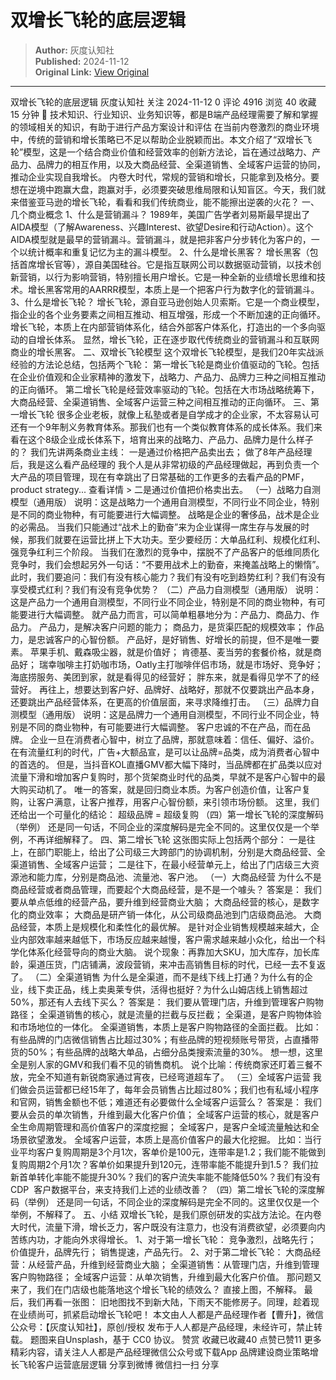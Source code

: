 # 双增长飞轮的底层逻辑

> **Author:** 灰度认知社  
> **Published:** 2024-11-12  
> **Original Link:** [View Original](https://www.woshipm.com/marketing/6139717.html)

---

双增长飞轮的底层逻辑 灰度认知社 关注 2024-11-12 0 评论 4916 浏览 40 收藏 15 分钟 🔗 技术知识、行业知识、业务知识等，都是B端产品经理需要了解和掌握的领域相关的知识，有助于进行产品方案设计和评估 在当前内卷激烈的商业环境中，传统的营销和增长策略已不足以帮助企业脱颖而出。本文介绍了“双增长飞轮”模型，这是一个结合商业价值和经营效率的创新方法论，旨在通过战略力、产品力、品牌力的相互作用，以及大商品经营、全渠道销售、全域客户运营的协同，推动企业实现自我增长。 内卷大时代，常规的营销和增长，只能拿到及格分。要想在逆境中跑赢大盘，跑赢对手，必须要突破思维局限和认知盲区。今天，我们就来借鉴亚马逊的增长飞轮，看看和我们传统商业，能不能擦出逆袭的火花？ 一、几个商业概念 1、什么是营销漏斗？ 1989年，美国广告学者刘易斯最早提出了AIDA模型（了解Awareness、兴趣Interest、欲望Desire和行动Action）。这个AIDA模型就是最早的营销漏斗。营销漏斗，就是把非客户分步转化为客户的，一个以统计概率和重复记忆为主的漏斗模型。 2、什么是增长黑客？ 增长黑客（包括首席增长官等），源自美国硅谷。它是指互联网公司以数据驱动营销，以技术创新营销，以行为影响营销，特别擅长用户增长。它是一种全新的业绩增长思维和技术。增长黑客常用的AARRR模型，本质上是一个把客户行为数字化的营销漏斗。 3、什么是增长飞轮？ 增长飞轮，源自亚马逊创始人贝索斯。它是一个商业模型，指企业的各个业务要素之间相互推动、相互增强，形成一个不断加速的正向循环。增长飞轮，本质上在内部营销体系化，结合外部客户体系化，打造出的一个多向驱动的自增长体系。 显然，增长飞轮，正在逐步取代传统商业的营销漏斗和互联网商业的增长黑客。 二、双增长飞轮模型 这个双增长飞轮模型，是我们20年实战派经验的方法论总结，包括两个飞轮： 第一增长飞轮是商业价值驱动的飞轮。包括在企业价值观和企业家精神的激发下，战略力、产品力、品牌力三种之间相互推动的正向循环。 第二增长飞轮是经营效率驱动的飞轮。包括在大市场战略统筹下，大商品经营、全渠道销售、全域客户运营三种之间相互推动的正向循环。 三、第一增长飞轮 很多企业老板，就像上私塾或者是自学成才的企业家，不太容易认可还有一个9年制义务教育体系。那我们也有一个类似教育体系的成长体系。我们来看在这个8级企业成长体系下，培育出来的战略力、产品力、品牌力是什么样子的？ 我们先讲两条商业主线： 一是通过价格把产品卖出去； 做了8年产品经理后，我是这么看产品经理的 我个人是从非常初级的产品经理做起，再到负责一个大产品的项目管理，现在有幸跳出了日常基础的工作更多的去看产品的PMF，product strategy... 查看详情 > 二是通过价值把价格卖出去。 （一）战略力自测模型（通用版） 说明：这是战略力一个通用自测模型，不同行业不同企业，特别是不同的商业物种，有可能要进行大幅调整。 战略是企业的奢侈品，战术是企业的必需品。 当我们只能通过“战术上的勤奋”来为企业谋得一席生存与发展的时候，那我们就要在运营比拼上下大功夫。至少要经历：大单品红利、规模化红利、强竞争红利三个阶段。 当我们在激烈的竞争中，摆脱不了产品客户的低维同质化竞争时，我们会想起另外一句话：“不要用战术上的勤奋，来掩盖战略上的懒惰”。 此时，我们要追问：我们有没有核心能力？我们有没有吃到趋势红利？我们有没有享受模式红利？我们有没有竞争优势？ （二）产品力自测模型（通用版） 说明：这是产品力一个通用自测模型，不同行业不同企业，特别是不同的商业物种，有可能要进行大幅调整。 就产品力而言，可以简单粗暴地分为：产品力、商品力、作品力。 产品力，是解决客户问题的能力； 商品力，是货渠匹配的规模效率； 作品力，是忠诚客户的心智份额。 产品好，是好销售、好增长的前提，但不是唯一要素。 苹果手机、戴森吸尘器，就是价值好； 肯德基、麦当劳的套餐价格，就是商品好； 瑞幸咖啡主打奶咖市场，Oatly主打咖啡伴侣市场，就是市场好、竞争好； 海底捞服务、美团到家，就是看得见的经营好； 胖东来，就是看得见学不了的经营好。 再往上，想要达到客户好、品牌好、战略好，那就不仅要跳出产品本身，还要跳出产品经营体系，在更高的价值层面，来寻求降维打击。 （三）品牌力自测模型（通用版） 说明：这是品牌力一个通用自测模型，不同行业不同企业，特别是不同的商业物种，有可能要进行大幅调整。 客户忠诚的不在产品，而在品牌。 企业一旦在消费者心智中，树立了品牌，那就意味着：信任、偏好、溢价。 在有流量红利的时代，广告+大额品宣，是可以让品牌=品类，成为消费者心智中的首选的。 但是，当抖音KOL直播GMV都大幅下降时，当品牌都在扩品类以应对流量下滑和增加客户复购时，那个货架商业时代的品类，早就不是客户心智中的最大购买动机了。 唯一的答案，就是回归商业本质。为客户创造价值，让客户复购，让客户满意，让客户推荐，用客户心智份额，来引领市场份额。 这里，我们还给出一个可量化的结论： 超级品牌 = 超级复购 （四）第一增长飞轮的深度解码（举例） 还是同一句话，不同企业的深度解码是完全不同的。这里仅仅是一个举例，不再详细解释了。 四、第二增长飞轮 这张图实际上包括两个部分： 一是往上，在部门职能上，给出了公司级三大跨部门的协调机制，分别是大商品经营、全渠道销售、全域客户运营； 二是往下，在最小经营单元上，给出了门店级三大资源池和能力库，分别是商品池、流量池、客户池。 （一）大商品经营 为什么不是商品经营或者商品管理，而要起个大商品经营，是不是一个噱头？ 答案是： 我们要从单点低维的经营产品，要升维到经营商业大脑； 大商品经营的核心，是数字化的商业效率； 大商品是研产销一体化，从公司级商品池到门店级商品池。 大商品经营，本质上是规模化和柔性化的最优解。 是针对企业销售规模越来越大，企业内部效率越来越低下，市场反应越来越慢，客户需求越来越小众化，给出一个科学化体系化经营导向的商业大脑。 说个现象：再靠加大SKU，加大库存，加长库龄，渠道压货，门店铺满，波段营销，来冲击高销售目标的时代，已经一去不复返了。 （二）全渠道销售 为什么是全渠道，而不是线下线上打通？为什么有的企业，线下卖正品，线上卖奥莱专供，活得也挺好？为什么山姆店线上销售超过50%，那还有人去线下买么？ 答案是： 我们要从管理门店，升维到管理客户购物路径； 全渠道销售的核心，就是流量的拦截与反拦截； 全渠道，是客户购物体验和市场地位的一体化。 全渠道销售，本质上是客户购物路径的全面拦截。 比如：有些品牌的门店微信销售占比超过30%；有些品牌的短视频账号带货，占直播带货的50%；有些品牌的战略大单品，占细分品类搜索流量的30%。 想一想，这里全是别人家的GMV和我们看不见的销售商机。 说个比喻：传统商家还盯着三餐不放，完全不知道有新锐商家通过宵夜，已经弯道超车了。 （三）全域客户运营 我们做会员运营都已经15年了，每年会员销售占比超过80%；我们也有私域小程序和官网，销售金额也不低；难道还有必要做什么全域客户运营么？ 答案是： 我们要从会员的单次销售，升维到最大化客户价值； 全域客户运营的核心，就是客户全生命周期管理和高价值客户的深度挖掘； 全域客户，是客户全域流量触达和全场景欲望激发。 全域客户运营，本质上是高价值客户的最大化挖掘。 比如：当行业平均客户复购周期是3个月1次，客单价是100元，连带率是1.2；我们能不能做到复购周期2个月1次？客单价如果提升到120元，连带率能不能提升到1.5？ 我们拉新首单转化率能不能提升30%？我们的客户流失率能不能降低50%？我们有没有CDP  客户数据平台，来支持我们上述的业绩改善？ （四）第二增长飞轮的深度解码（举例） 还是同一句话，不同企业的深度解码是完全不同的。这里仅仅是一个举例，不解释了。 五、小结 双增长飞轮，是我们原创研发的实战方法论。在内卷大时代，流量下滑，增长乏力，客户既没有注意力，也没有消费欲望，必须要向内苦练内功，才能向外求得增长。 1、对于第一增长飞轮： 竞争激烈，战略先行； 价值提升，品牌先行； 销售提速，产品先行。 2、对于第二增长飞轮： 大商品经营：从经营产品，升维到经营商业大脑； 全渠道销售：从管理门店，升维到管理客户购物路径； 全域客户运营：从单次销售，升维到最大化客户价值。 那问题又来了，我们在门店级也能落地这个增长飞轮的绩效么？ 直接上图，不解释。 最后，我们再看一张图： 旧地图找不到新大陆，下雨天不能修房子。同理，趁着现在业绩尚可，抓紧启动增长飞轮吧！ 本文由人人都是产品经理作者【曹升】，微信公众号：【灰度认知社】，原创/授权 发布于人人都是产品经理，未经许可，禁止转载。 题图来自Unsplash，基于 CC0 协议。 赞赏 收藏已收藏40 点赞已赞11 更多精彩内容，请关注人人都是产品经理微信公众号或下载App 品牌建设商业策略增长飞轮客户运营底层逻辑 分享到微博 微信扫一扫 分享